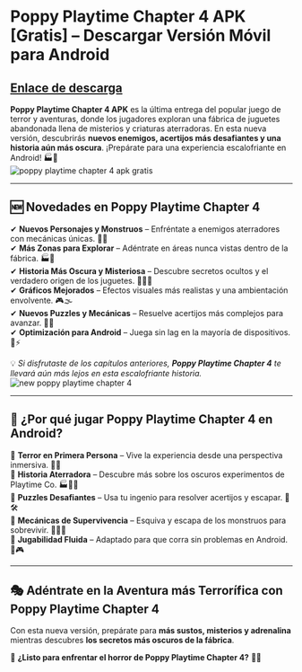 # **Poppy Playtime Chapter 4 APK [Gratis] – Descargar Versión Móvil para Android**

## [Enlace de descarga](https://bom.so/0t5FcW)

**Poppy Playtime Chapter 4 APK** es la última entrega del popular juego de terror y aventuras, donde los jugadores exploran una fábrica de juguetes abandonada llena de misterios y criaturas aterradoras. En esta nueva versión, descubrirás **nuevos enemigos, acertijos más desafiantes y una historia aún más oscura**. ¡Prepárate para una experiencia escalofriante en Android! 🏭🔦  
![poppy playtime chapter 4 apk gratis](https://github.com/user-attachments/assets/b269787f-d85e-483d-bf21-985c5e7677e0)

---

## **🆕 Novedades en Poppy Playtime Chapter 4**  

✔ **Nuevos Personajes y Monstruos** – Enfréntate a enemigos aterradores con mecánicas únicas. 👾😱  
✔ **Más Zonas para Explorar** – Adéntrate en áreas nunca vistas dentro de la fábrica. 🏭🚪  
✔ **Historia Más Oscura y Misteriosa** – Descubre secretos ocultos y el verdadero origen de los juguetes. 🕵️‍♂️📖  
✔ **Gráficos Mejorados** – Efectos visuales más realistas y una ambientación envolvente. 🎮🌫️  
✔ **Nuevos Puzzles y Mecánicas** – Resuelve acertijos más complejos para avanzar. 🔑🧩  
✔ **Optimización para Android** – Juega sin lag en la mayoría de dispositivos. 📱⚡  

💡 *Si disfrutaste de los capítulos anteriores, **Poppy Playtime Chapter 4** te llevará aún más lejos en esta escalofriante historia.*  
![new poppy playtime chapter 4](https://github.com/user-attachments/assets/f26b7b0d-9514-425a-8ea0-59322b0ebd16)

---

## **📌 ¿Por qué jugar Poppy Playtime Chapter 4 en Android?**  

🔹 **Terror en Primera Persona** – Vive la experiencia desde una perspectiva inmersiva. 👀🔦  
🔹 **Historia Aterradora** – Descubre más sobre los oscuros experimentos de Playtime Co. 🏭🕵️‍♂️  
🔹 **Puzzles Desafiantes** – Usa tu ingenio para resolver acertijos y escapar. 🔑🛠️  
🔹 **Mecánicas de Supervivencia** – Esquiva y escapa de los monstruos para sobrevivir. 🏃‍♂️💨  
🔹 **Jugabilidad Fluida** – Adaptado para que corra sin problemas en Android. 📱🎮  

---

## **🎭 Adéntrate en la Aventura más Terrorífica con Poppy Playtime Chapter 4**  

Con esta nueva versión, prepárate para **más sustos, misterios y adrenalina** mientras descubres **los secretos más oscuros de la fábrica**.  

🌟 **¿Listo para enfrentar el horror de Poppy Playtime Chapter 4?** 🚀👻
